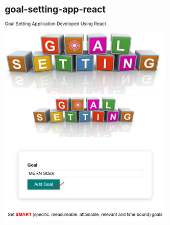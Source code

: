 # goal-setting-app-react
Goal Setting Application Developed Using React

![Screenshot](goals.jpg)
![Screenshot](AddGoal.jpg)
